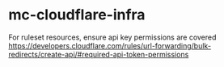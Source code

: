 # mc-cloudflare-infra


For ruleset resources, ensure api key permissions are covered
https://developers.cloudflare.com/rules/url-forwarding/bulk-redirects/create-api/#required-api-token-permissions
